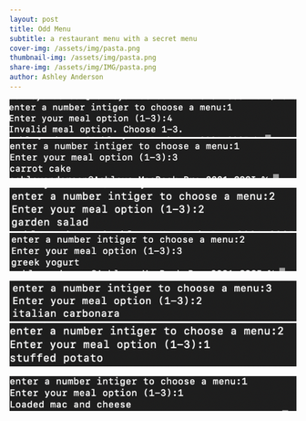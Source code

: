 ```yaml
---
layout: post
title: Odd Menu
subtitle: a restaurant menu with a secret menu
cover-img: /assets/img/pasta.png
thumbnail-img: /assets/img/pasta.png
share-img: /assets/img/IMG/pasta.png
author: Ashley Anderson
---
```


![invalid](/assets/img/InvalidMeal.png) ![carfot cake](/assets/img/carrotcake.png)

![garden salad](/assets/img/gardensalad.png) ![yogurt](/assets/img/greekyogurt.png)

![italian](/assets/img/m3italiancarbonara.png) ![potato](/assets/img/stuffedpotato.png)

![MandC](/assets/img/Loadedmacandcheese.png)
